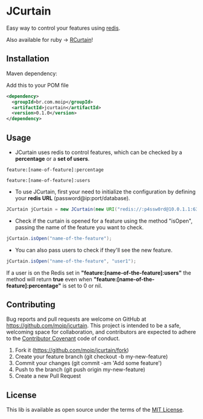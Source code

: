 # JCurtain

Easy way to control your features using [redis](http://redis.io/).

Also available for ruby -> [RCurtain](https://github.com/moip/rcurtain)!

## Installation

Maven dependency:

Add this to your POM file

```XML
<dependency>
  <groupId>br.com.moip</groupId>
  <artifactId>jcurtain</artifactId>
  <version>0.1.0</version>
</dependency>
```

## Usage

* JCurtain uses redis to control features, which can be checked by a **percentage** or a **set of users**.
```
feature:[name-of-feature]:percentage
```
```
feature:[name-of-feature]:users
```

* To use JCurtain, first your need to initialize the configuration by defining your **redis URL** (password@ip:port/database).
```java
JCurtain jCurtain = new JCurtain(new URI("redis://:p4ssw0rd@10.0.1.1:6380/15")); 
```

* Check if the curtain is opened for a feature using the method "isOpen", passing the name of the feature you want to check.
```java
jCurtain.isOpen("name-of-the-feature");
```

* You can also pass users to check if they'll see the new feature.
```java
jCurtain.isOpen("name-of-the-feature", "user1");
```

If a user is on the Redis set in **"feature:[name-of-the-feature]:users"** the method will return **true** even when **"feature:[name-of-the-feature]:percentage"** is set to 0 or nil.

## Contributing

Bug reports and pull requests are welcome on GitHub at https://github.com/moip/jcurtain. This project is intended to be a safe, welcoming space for collaboration, and contributors are expected to adhere to the [Contributor Covenant](http://contributor-covenant.org) code of conduct.

1. Fork it (https://github.com/moip/jcurtain/fork)
2. Create your feature branch (git checkout -b my-new-feature)
3. Commit your changes (git commit -am 'Add some feature')
4. Push to the branch (git push origin my-new-feature)
5. Create a new Pull Request

## License

This lib is available as open source under the terms of the [MIT License](http://opensource.org/licenses/MIT).

